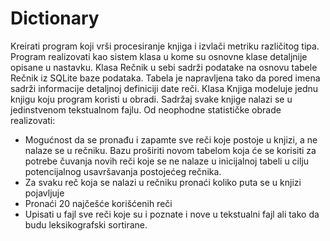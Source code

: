 # Dictionary
Kreirati program koji vrši procesiranje knjiga i izvlači metriku različitog tipa. Program realizovati kao
sistem klasa u kome su osnovne klase detaljnije opisane u nastavku.
Klasa Rečnik u sebi sadrži podatake na osnovu tabele Rečnik iz SQLite baze podataka. Tabela je
napravljena tako da pored imena sadrži informacije detaljnoj definiciji date reči.
Кlasa Knjiga modeluje jednu knjigu koju program koristi u obradi. Sadržaj svake knjige nalazi se u
jedinstvenom tekstualnom fajlu.
Od neophodne statističke obrade realizovati:
- Mogućnost da se pronađu i zapamte sve reči koje postoje u knjizi, a ne nalaze se u rečniku. Bazu
proširiti novom tabelom koja će se korisiti za potrebe čuvanja novih reči koje se ne nalaze u
inicijalnoj tabeli u cilju potencijalnog usavršavanja postojećeg rečnika.
- Za svaku reč koja se nalazi u rečniku pronaći koliko puta se u knjizi pojavljuje
- Pronaći 20 najčešće korišćenih reči
- Upisati u fajl sve reči koje su i poznate i nove u tekstualni fajl ali tako da budu leksikografski
sortirane.
